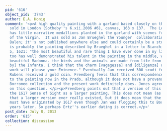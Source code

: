 ```yaml
---
pid: '616'
object_pid: '3743'
author: E.A. Honig
comment: '<p>A high quality painting with a garland based closely on this one was
  sold in London (Sotheby''s 6.xii.2006 #6), canvas, 163 x 137.  The London painting
  has little narrative medallions planted in the garland with scenes from the life
  of the Virgin.  It was sold as Jan Brueghel the Younger  collaborating with Van
  Balen; it''s not published anywhere else and could certainly be a studio production.</p><p>This
  is probably the painting described by Brueghel in a letter to Bianchi of September
  5, 1621: "the most beautiful and rare thing I have ever done in my life. Rubens
  too has well demonstrated his talent in the painting in the middle, which is a most
  beautiful Madonna. the birds and the animals are made from life from some [owned
  by] the Infanta. I think that the charm [vagagessa] and [diligenza] used in this
  work will please your Eminence." Eventually Jan received 300 scudi for this and
  Rubens received a gold coin. Freedberg feels that this correspondence refers instead
  to the painting now in the Prado, although it does not have a provenance to the
  Borromeo collection and the present work definitely does. Jones agrees with Freedberg
  on this question. </p><p>Freedberg points out that a version of this appears in
  the 1617 Sense of Sight as a larger painting. This does not mean (as he speculates)
  that a larger version ever really existed, but it does mean that the composition
  must have originated by 1617 even though Jan was flogging this to Borromeo four
  years later. So perhaps Ertz''s earlier dating is correct.</p>'
post_date: July 8, 2013
order: '615'
collection: discussion
---
```

